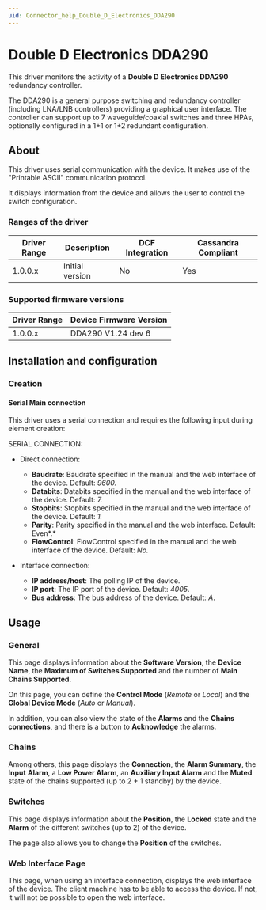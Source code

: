 ```yaml
---
uid: Connector_help_Double_D_Electronics_DDA290
---
```


# Double D Electronics DDA290

This driver monitors the activity of a **Double D Electronics DDA290** redundancy controller.

The DDA290 is a general purpose switching and redundancy controller (including LNA/LNB controllers) providing a graphical user interface. The controller can support up to 7 waveguide/coaxial switches and three HPAs, optionally configured in a 1+1 or 1+2 redundant configuration.

## About

This driver uses serial communication with the device. It makes use of the "Printable ASCII" communication protocol.

It displays information from the device and allows the user to control the switch configuration.

### Ranges of the driver

| **Driver Range** | **Description** | **DCF Integration** | **Cassandra Compliant** |
|------------------|-----------------|---------------------|-------------------------|
| 1.0.0.x          | Initial version | No                  | Yes                     |

### Supported firmware versions

| **Driver Range** | **Device Firmware Version** |
|------------------|-----------------------------|
| 1.0.0.x          | DDA290 V1.24 dev 6          |

## Installation and configuration

### Creation

#### Serial Main connection

This driver uses a serial connection and requires the following input during element creation:

SERIAL CONNECTION:

- Direct connection:

  - **Baudrate**: Baudrate specified in the manual and the web interface of the device. Default: *9600.*
  - **Databits**: Databits specified in the manual and the web interface of the device. Default: *7.*
  - **Stopbits**: Stopbits specified in the manual and the web interface of the device. Default: *1.*
  - **Parity**: Parity specified in the manual and the web interface. Default: Even*.*
  - **FlowControl**: FlowControl specified in the manual and the web interface of the device. Default: *No.*

- Interface connection:

  - **IP address/host**: The polling IP of the device.
  - **IP port**: The IP port of the device. Default: *4005*.
  - **Bus address**: The bus address of the device. Default: *A*.

## Usage

### General

This page displays information about the **Software Version**, the **Device Name**, the **Maximum of Switches Supported** and the number of **Main Chains Supported**.

On this page, you can define the **Control Mode** (*Remote* or *Local*) and the **Global Device Mode** (*Auto* or *Manual*).

In addition, you can also view the state of the **Alarms** and the **Chains connections**, and there is a button to **Acknowledge** the alarms.

### Chains

Among others, this page displays the **Connection**, the **Alarm Summary**, the **Input** **Alarm**, a **Low Power Alarm**, an **Auxiliary Input Alarm** and the **Muted** state of the chains supported (up to 2 + 1 standby) by the device.

### Switches

This page displays information about the **Position**, the **Locked** state and the **Alarm** of the different switches (up to 2) of the device.

The page also allows you to change the **Position** of the switches.

### Web Interface Page

This page, when using an interface connection, displays the web interface of the device. The client machine has to be able to access the device. If not, it will not be possible to open the web interface.
